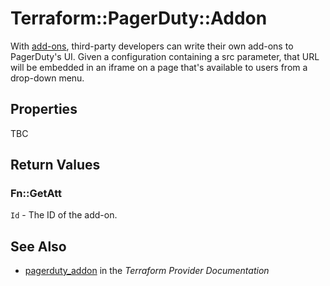 # Terraform::PagerDuty::Addon

With [add-ons](https://v2.developer.pagerduty.com/v2/page/api-reference#!/Add-ons/get_addons), third-party developers can write their own add-ons to PagerDuty's UI. Given a configuration containing a src parameter, that URL will be embedded in an iframe on a page that's available to users from a drop-down menu.

## Properties

TBC

## Return Values

### Fn::GetAtt

`Id` - The ID of the add-on.

## See Also

* [pagerduty_addon](https://www.terraform.io/docs/providers/pagerduty/r/addon.html) in the _Terraform Provider Documentation_